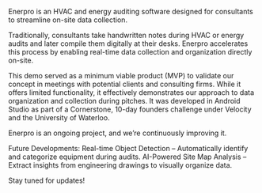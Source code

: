 Enerpro is an HVAC and energy auditing software designed for consultants to streamline on-site data collection.

Traditionally, consultants take handwritten notes during HVAC or energy audits and later compile them digitally at their desks. Enerpro accelerates this process by enabling real-time data collection and organization directly on-site.

This demo served as a minimum viable product (MVP) to validate our concept in meetings with potential clients and consulting firms. While it offers limited functionality, it effectively demonstrates our approach to data organization and collection during pitches. It was developed in Android Studio as part of a Cornerstone, 10-day founders challenge under Velocity and the University of Waterloo. 

Enerpro is an ongoing project, and we’re continuously improving it.

Future Developments:
Real-time Object Detection – Automatically identify and categorize equipment during audits.
AI-Powered Site Map Analysis – Extract insights from engineering drawings to visually organize data.

Stay tuned for updates!
